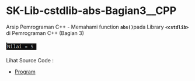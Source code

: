 # SK-Lib-cstdlib-abs-Bagian3__CPP
Arsip Pemrograman C++ - Memahami function <code><b>abs()</b></code>pada Library <code><b>&lt;cstdlib></b></code> di Pemrograman C++ (Bagian 3)<br><br>
<img src="https://github.com/RizkyKhapidsyah/SK-Lib-cstdlib-abs-Bagian3__CPP/blob/master/SK-Lib-cstdlib-abs-Bagian3__CPP/x64/result/001.PNG"><br><br>
Lihat Source Code : <br>
- <a href="https://github.com/RizkyKhapidsyah/SK-Lib-cstdlib-abs-Bagian3__CPP/blob/master/SK-Lib-cstdlib-abs-Bagian3__CPP/Source.cpp">Program</a>
